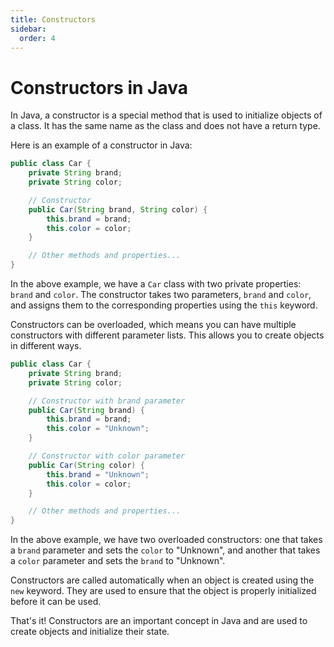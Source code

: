 ```yaml
---
title: Constructors
sidebar:
  order: 4
---
```

# Constructors in Java

In Java, a constructor is a special method that is used to initialize objects of a class. It has the same name as the class and does not have a return type.

Here is an example of a constructor in Java:

```java
public class Car {
    private String brand;
    private String color;

    // Constructor
    public Car(String brand, String color) {
        this.brand = brand;
        this.color = color;
    }

    // Other methods and properties...
}
```

In the above example, we have a `Car` class with two private properties: `brand` and `color`. The constructor takes two parameters, `brand` and `color`, and assigns them to the corresponding properties using the `this` keyword.

Constructors can be overloaded, which means you can have multiple constructors with different parameter lists. This allows you to create objects in different ways.

```java
public class Car {
    private String brand;
    private String color;

    // Constructor with brand parameter
    public Car(String brand) {
        this.brand = brand;
        this.color = "Unknown";
    }

    // Constructor with color parameter
    public Car(String color) {
        this.brand = "Unknown";
        this.color = color;
    }

    // Other methods and properties...
}
```

In the above example, we have two overloaded constructors: one that takes a `brand` parameter and sets the `color` to "Unknown", and another that takes a `color` parameter and sets the `brand` to "Unknown".

Constructors are called automatically when an object is created using the `new` keyword. They are used to ensure that the object is properly initialized before it can be used.

That's it! Constructors are an important concept in Java and are used to create objects and initialize their state.

